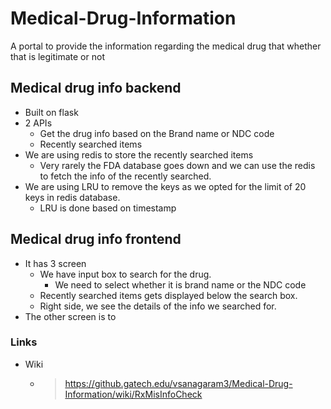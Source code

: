 # Medical-Drug-Information
A portal to provide the information regarding the medical drug that whether that is legitimate or not




## Medical drug info backend
- Built on flask
- 2 APIs
  - Get the drug info based on the Brand name or NDC code
  - Recently searched items
- We are using redis to store the recently searched items
    - Very rarely the FDA database goes down and we can use the redis to fetch the info of the recently searched.
- We are using LRU to remove the keys as we opted for the limit of 20 keys in redis database.
  - LRU is done based on timestamp



## Medical drug info frontend
- It has 3 screen
  - We have input box to search for the drug.
    - We need to select whether it is brand name or the NDC code
  - Recently searched items gets displayed below the search box.
  - Right side, we see the details of the info we searched for.
- The other screen is to 


### Links 
- Wiki 
  - > https://github.gatech.edu/vsanagaram3/Medical-Drug-Information/wiki/RxMisInfoCheck